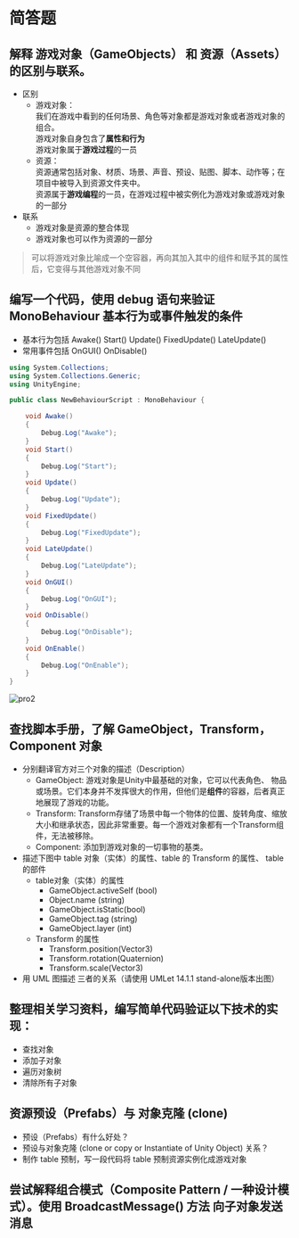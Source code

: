 # 简答题

## 解释 游戏对象（GameObjects） 和 资源（Assets）的区别与联系。

- 区别
	- 游戏对象：<br />我们在游戏中看到的任何场景、角色等对象都是游戏对象或者游戏对象的组合。<br/>游戏对象自身包含了**属性和行为**<br />游戏对象属于**游戏过程**的一员
	- 资源：<br />资源通常包括对象、材质、场景、声音、预设、贴图、脚本、动作等；在项目中被导入到资源文件夹中。<br />资源属于**游戏编程**的一员，在游戏过程中被实例化为游戏对象或游戏对象的一部分
- 联系
	- 游戏对象是资源的整合体现
	- 游戏对象也可以作为资源的一部分

> 可以将游戏对象比喻成一个空容器，再向其加入其中的组件和赋予其的属性后，它变得与其他游戏对象不同

## 编写一个代码，使用 debug 语句来验证 MonoBehaviour 基本行为或事件触发的条件
- 基本行为包括 Awake() Start() Update() FixedUpdate() LateUpdate()
- 常用事件包括 OnGUI() OnDisable() 

```c#
using System.Collections;
using System.Collections.Generic;
using UnityEngine;

public class NewBehaviourScript : MonoBehaviour {

    void Awake()
    {
        Debug.Log("Awake");
    }
    void Start()
    {
        Debug.Log("Start");
    }
    void Update()
    {
        Debug.Log("Update");
    }
    void FixedUpdate()
    {
        Debug.Log("FixedUpdate");
    }
    void LateUpdate()
    {
        Debug.Log("LateUpdate");
    }
    void OnGUI()
    {
        Debug.Log("OnGUI");
    }
    void OnDisable()
    {
        Debug.Log("OnDisable");
    }
    void OnEnable()
    {
        Debug.Log("OnEnable");
    }
}
```
![pro2](https://github.com/zys980808/Unity3D/blob/master/Homework/Homework1/basic_concepts/screenshot1.jpg)


## 查找脚本手册，了解 GameObject，Transform，Component 对象	
- 分别翻译官方对三个对象的描述（Description）
	- GameObject: 游戏对象是Unity中最基础的对象，它可以代表角色、 物品或场景。它们本身并不发挥很大的作用，但他们是**组件**的容器，后者真正地展现了游戏的功能。
	- Transform: Transform存储了场景中每一个物体的位置、旋转角度、缩放大小和继承状态，因此非常重要。每一个游戏对象都有一个Transform组件，无法被移除。
	- Component: 添加到游戏对象的一切事物的基类。
- 描述下图中 table 对象（实体）的属性、table 的 Transform 的属性、 table 的部件 
	- table对象（实体）的属性
		- GameObject.activeSelf (bool)
		- Object.name (string)
		- GameObject.isStatic(bool)
		- GameObject.tag (string)
		- GameObject.layer (int)
	- Transform 的属性
		- Transform.position(Vector3)
		- Transform.rotation(Quaternion)
		- Transform.scale(Vector3)
- 用 UML 图描述 三者的关系（请使用 UMLet 14.1.1 stand-alone版本出图）

## 整理相关学习资料，编写简单代码验证以下技术的实现： 
- 查找对象
- 添加子对象
- 遍历对象树
- 清除所有子对象

## 资源预设（Prefabs）与 对象克隆 (clone) 
- 预设（Prefabs）有什么好处？
- 预设与对象克隆 (clone or copy or Instantiate of Unity Object) 关系？
- 制作 table 预制，写一段代码将 table 预制资源实例化成游戏对象

## 尝试解释组合模式（Composite Pattern / 一种设计模式）。使用 BroadcastMessage() 方法 向子对象发送消息
